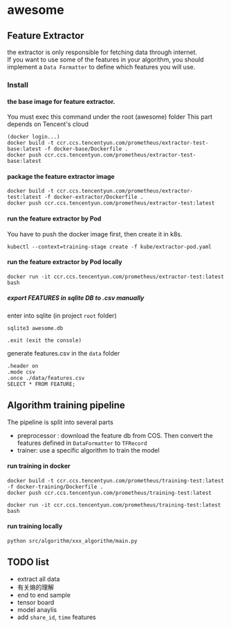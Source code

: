 # awesome

## Feature Extractor
the extractor is only responsible for fetching data through internet.  
If you want to use some of the features in your algorithm, you should implement a `Data Formatter` to define which features you will use.
  
### Install
#### the base image for feature extractor. 
You must exec this command under the root (awesome) folder
This part depends on Tencent's cloud
```
(docker login...)   
docker build -t ccr.ccs.tencentyun.com/prometheus/extractor-test-base:latest -f docker-base/Dockerfile .
docker push ccr.ccs.tencentyun.com/prometheus/extractor-test-base:latest
```

#### package the feature extractor image
```
docker build -t ccr.ccs.tencentyun.com/prometheus/extractor-test:latest -f docker-extractor/Dockerfile .
docker push ccr.ccs.tencentyun.com/prometheus/extractor-test:latest
```

#### run the feature extractor by Pod
You have to push the docker image first, then create it in k8s.
```
kubectl --context=training-stage create -f kube/extractor-pod.yaml
```

#### run the feature extractor by Pod locally
```
docker run -it ccr.ccs.tencentyun.com/prometheus/extractor-test:latest bash
```

##### export FEATURES in sqlite DB to .csv manually
enter into sqlite (in project `root` folder)
```
sqlite3 awesome.db

.exit (exit the console)
```
generate features.csv in the `data` folder
```
.header on  
.mode csv  
.once ./data/features.csv
SELECT * FROM FEATURE;
```


## Algorithm training pipeline
The pipeline is split into several parts
- preprocessor : download the feature db from COS. Then convert the features defined in `DataFormatter` to `TFRecord`
- trainer: use a specific algorithm to train the model

#### run training in docker
```
docker build -t ccr.ccs.tencentyun.com/prometheus/training-test:latest -f docker-training/Dockerfile .
docker push ccr.ccs.tencentyun.com/prometheus/training-test:latest

docker run -it ccr.ccs.tencentyun.com/prometheus/training-test:latest bash
```
#### run training locally
```
python src/algorithm/xxx_algorithm/main.py
```


## TODO list
- extract all data
- 有关熵的理解
- end to end sample
- tensor board
- model anaylis
- add `share_id`, `time` features